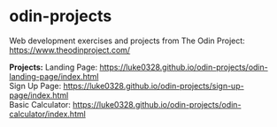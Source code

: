 # odin-projects
Web development exercises and projects from The Odin Project: https://www.theodinproject.com/

**Projects:**
Landing Page: https://luke0328.github.io/odin-projects/odin-landing-page/index.html  
Sign Up Page: https://luke0328.github.io/odin-projects/sign-up-page/index.html  
Basic Calculator: https://luke0328.github.io/odin-projects/odin-calculator/index.html  

